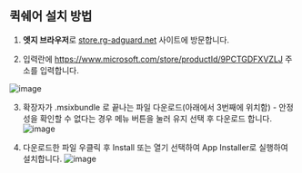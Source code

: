 ## **퀵쉐어 설치 방법**


1. **엣지 브라우저**로 [store.rg-adguard.net](https://store.rg-adguard.net/) 사이트에 방문합니다.

2. 입력란에 https://www.microsoft.com/store/productId/9PCTGDFXVZLJ 주소를 입력합니다.

![image](https://user-images.githubusercontent.com/22024308/147380159-fb46c607-0900-43ad-b282-e3115c2dc025.png)

3. 확장자가 .msixbundle 로 끝나는 파일 다운로드(아래에서 3번째에 위치함) - 안정성을 확인할 수 없다는 경우 메뉴 버튼을 눌러 유지 선택 후 다운로드 합니다.
![image](https://user-images.githubusercontent.com/22024308/147380183-d9fd8a11-1e5f-4799-864c-a2314b4af42f.png)

4. 다운로드한 파일 우클릭 후 Install 또는 열기 선택하여 App Installer로 실행하여 설치합니다.
![image](https://user-images.githubusercontent.com/22024308/147380220-cc86aac1-a418-42ff-a941-ef444c76a9d0.png)
